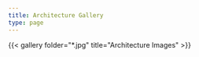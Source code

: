 ```yaml
---
title: Architecture Gallery
type: page
---
```


{{< gallery folder="*.jpg" title="Architecture Images" >}}